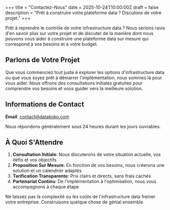 +++
title = "Contactez-Nous"
date = 2025-10-24T10:00:00Z
draft = false
description = "Prêt à construire votre plateforme data ? Discutons de votre projet."
+++

Prêt à reprendre le contrôle de votre infrastructure data ? Nous serions ravis d'en savoir plus sur votre projet et de discuter de la manière dont nous pouvons vous aider à construire une plateforme data sur mesure qui correspond à vos besoins et à votre budget.

## Parlons de Votre Projet

Que vous commenciez tout juste à explorer les options d'infrastructure data ou que vous soyez prêt à démarrer l'implémentation, nous sommes là pour vous aider. Nous offrons des consultations initiales gratuites pour comprendre vos besoins et vous guider vers la meilleure solution.

## Informations de Contact

**Email**: [contact@datakoko.com](mailto:contact@datakoko.com)

Nous répondons généralement sous 24 heures durant les jours ouvrables.

## À Quoi S'Attendre

1. **Consultation Initiale**: Nous discuterons de votre situation actuelle, vos défis et vos objectifs
2. **Proposition Sur Mesure**: En fonction de vos besoins, nous créerons une solution et un calendrier adaptés
3. **Tarification Transparente**: Prix clairs et directs, sans frais cachés
4. **Partenariat Continu**: De l'implémentation à l'optimisation, nous vous accompagnons à chaque étape

Ne laissez pas la complexité ou les coûts de l'infrastructure data freiner votre entreprise. Construisons quelque chose de génial ensemble.